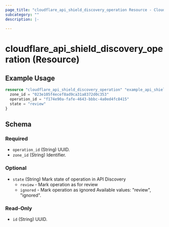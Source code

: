 ```yaml
---
page_title: "cloudflare_api_shield_discovery_operation Resource - Cloudflare"
subcategory: ""
description: |-
  
---
```


# cloudflare_api_shield_discovery_operation (Resource)



## Example Usage

```terraform
resource "cloudflare_api_shield_discovery_operation" "example_api_shield_discovery_operation" {
  zone_id = "023e105f4ecef8ad9ca31a8372d0c353"
  operation_id = "f174e90a-fafe-4643-bbbc-4a0ed4fc8415"
  state = "review"
}
```

<!-- schema generated by tfplugindocs -->
## Schema

### Required

- `operation_id` (String) UUID.
- `zone_id` (String) Identifier.

### Optional

- `state` (String) Mark state of operation in API Discovery
  * `review` - Mark operation as for review
  * `ignored` - Mark operation as ignored
Available values: "review", "ignored".

### Read-Only

- `id` (String) UUID.


